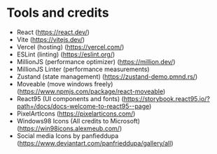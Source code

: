 # Tools and credits

- React (https://react.dev/)
- Vite (https://vitejs.dev/)
- Vercel (hosting) (https://vercel.com/)
- ESLint (linting) (https://eslint.org/)
- MillionJS (performance optimizer) (https://million.dev/)
- MillionJS Linter (performance measurements)
- Zustand (state management) (https://zustand-demo.pmnd.rs/)
- Moveable (move windows freely)(https://www.npmjs.com/package/react-moveable)
- React95 (UI components and fonts) (https://storybook.react95.io/?path=/docs/docs-welcome-to-react95--page)
- PixelArtIcons (https://pixelarticons.com/)
- Windows98 Icons (All credits to Microsoft) (https://win98icons.alexmeub.com/)
- Social media Icons by panfieddupa (https://www.deviantart.com/panfrieddupa/gallery/all)
